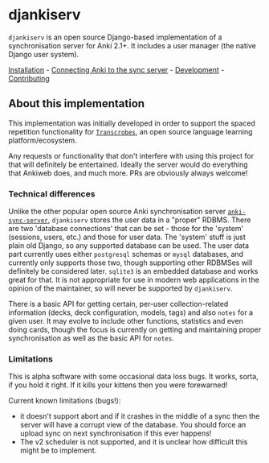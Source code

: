 # djankiserv

`djankiserv` is an open source Django-based implementation of a synchronisation server for Anki 2.1+. It includes a user manager (the native Django user system).

[Installation](docs/src/usage/installation.md) - [Connecting Anki to the sync server](docs/src/usage/connecting-to-anki-desktop.md) - [Development](docs/src/usage/development.md) - [Contributing](docs/src/CONTRIBUTING.md)

## About this implementation

This implementation was initially developed in order to support the spaced repetition functionality for [`Transcrobes`](https://transcrob.es), an open source language learning platform/ecosystem.

Any requests or functionality that don't interfere with using this project for that will definitely be entertained. Ideally the server would do everything that Ankiweb does, and much more. PRs are obviously always welcome!

### Technical differences

Unlike the other popular open source Anki synchronisation server [`anki-sync-server`](https://github.com/ankicommunity/anki-sync-server), `djankiserv` stores the user data in a "proper" RDBMS. There are two 'database connections' that can be set - those for the 'system' (sessions, users, etc.) and those for user data. The 'system' stuff is just plain old Django, so any supported database can be used. The user data part currently uses either `postgresql` schemas or `mysql` databases, and currently only supports those two, though supporting other RDBMSes will definitely be considered later. `sqlite3` is an embedded database and works great for that. It is not appropriate for use in modern web applications in the opinion of the maintainer, so will never be supported by `djankiserv`.

There is a basic API for getting certain, per-user collection-related information (decks, deck configuration, models, tags) and also `notes` for a given user. It may evolve to include other functions, statistics and even doing cards, though the focus is currently on getting and maintaining proper synchronisation as well as the basic API for `notes`.

### Limitations

This is alpha software with some occasional data loss bugs. It works, sorta, if you hold it right. If it kills your kittens then you were forewarned!

Current known limitations (bugs!):

- it doesn't support abort and if it crashes in the middle of a sync then the server will have a corrupt view of the database. You should force an upload sync on next synchronisation if this ever happens!
- The v2 scheduler is not supported, and it is unclear how difficult this might be to implement.
